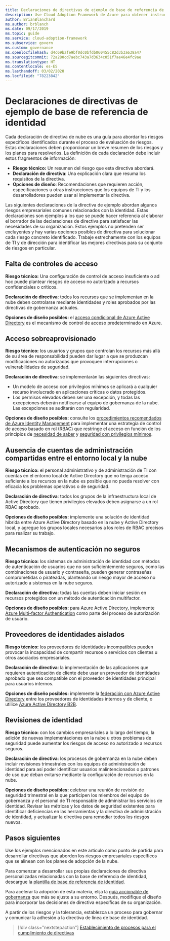 ```yaml
---
title: Declaraciones de directivas de ejemplo de base de referencia de identidad
description: Use Cloud Adoption Framework de Azure para obtener instrucciones de ejemplo de la directiva de la línea de base de identidad que puedan ayudarle a realizar un borrador de dicha directiva.
author: BrianBlanchard
ms.author: brblanch
ms.date: 09/17/2019
ms.topic: guide
ms.service: cloud-adoption-framework
ms.subservice: govern
ms.custom: governance
ms.openlocfilehash: d4c69bafe9bf0dc0bfdb060455c82d3b3a638a47
ms.sourcegitcommit: 72a280cd7aebc743a7d3634c051f7ae46e4fc9ae
ms.translationtype: HT
ms.contentlocale: es-ES
ms.lasthandoff: 03/02/2020
ms.locfileid: "78223842"
---
```

# <a name="identity-baseline-sample-policy-statements"></a>Declaraciones de directivas de ejemplo de base de referencia de identidad

Cada declaración de directiva de nube es una guía para abordar los riesgos específicos identificados durante el proceso de evaluación de riesgos. Estas declaraciones deben proporcionar un breve resumen de los riesgos y los planes para resolverlos. La definición de cada declaración debe incluir estos fragmentos de información:

- **Riesgo técnico:** Un resumen del riesgo que esta directiva abordará.
- **Declaración de directiva**: Una explicación clara que resuma los requisitos de la directiva.
- **Opciones de diseño**: Recomendaciones que requieren acción, especificaciones u otras instrucciones que los equipos de TI y los desarrolladores pueden usar al implementar la directiva.

Las siguientes declaraciones de la directiva de ejemplo abordan algunos riesgos empresariales comunes relacionados con la identidad. Estas declaraciones son ejemplos a los que se puede hacer referencia al elaborar el borrador de las declaraciones de directiva para satisfacer las necesidades de su organización. Estos ejemplos no pretenden ser excluyentes y hay varias opciones posibles de directiva para solucionar cada riesgo concreto identificado. Trabaje estrechamente con los equipos de TI y de dirección para identificar las mejores directivas para su conjunto de riesgos en particular.

## <a name="lack-of-access-controls"></a>Falta de controles de acceso

**Riesgo técnico:** Una configuración de control de acceso insuficiente o ad hoc puede plantear riesgos de acceso no autorizado a recursos confidenciales o críticos.

**Declaración de directiva**: todos los recursos que se implementan en la nube deben controlarse mediante identidades y roles aprobados por las directivas de gobernanza actuales.

**Opciones de diseño posibles:** el [acceso condicional de Azure Active Directory](https://docs.microsoft.com/azure/active-directory/conditional-access/overview) es el mecanismo de control de acceso predeterminado en Azure.

## <a name="overprovisioned-access"></a>Acceso sobreaprovisionado

**Riesgo técnico:** los usuarios y grupos que controlan los recursos más allá de su área de responsabilidad pueden dar lugar a que se produzcan modificaciones no autorizadas que provoquen interrupciones o vulnerabilidades de seguridad.

**Declaración de directiva**: se implementarán las siguientes directivas:

- Un modelo de acceso con privilegios mínimos se aplicará a cualquier recurso involucrado en aplicaciones críticas o datos protegidos.
- Los permisos elevados deben ser una excepción, y todas las excepciones deberán notificarse al equipo de gobernanza de la nube. Las excepciones se auditarán con regularidad.

**Opciones de diseño posibles:** consulte los [procedimientos recomendados de Azure Identity Management](https://docs.microsoft.com/azure/security/azure-security-identity-management-best-practices) para implementar una estrategia de control de acceso basado en rol (RBAC) que restringe el acceso en función de los principios de [necesidad de saber](https://wikipedia.org/wiki/Need_to_know) y [seguridad con privilegios mínimos](https://wikipedia.org/wiki/Principle_of_least_privilege).

## <a name="lack-of-shared-management-accounts-between-on-premises-and-the-cloud"></a>Ausencia de cuentas de administración compartidas entre el entorno local y la nube

**Riesgo técnico:** el personal administrativo y de administración de TI con cuentas en el entorno local de Active Directory que no tenga acceso suficiente a los recursos en la nube es posible que no pueda resolver con eficacia los problemas operativos o de seguridad.

**Declaración de directiva**: todos los grupos de la infraestructura local de Active Directory que tienen privilegios elevados deben asignarse a un rol RBAC aprobado.

**Opciones de diseño posibles:** implemente una solución de identidad híbrida entre Azure Active Directory basado en la nube y Active Directory local, y agregue los grupos locales necesarios a los roles de RBAC precisos para realizar su trabajo.

## <a name="weak-authentication-mechanisms"></a>Mecanismos de autenticación no seguros

**Riesgo técnico:** los sistemas de administración de identidad con métodos de autenticación de usuarios que no son suficientemente seguros, como las combinaciones de usuario y contraseña, pueden generar contraseñas comprometidas o pirateadas, planteando un riesgo mayor de acceso no autorizado a sistemas en la nube seguros.

**Declaración de directiva**: todas las cuentas deben iniciar sesión en recursos protegidos con un método de autenticación multifactor.

**Opciones de diseño posibles:** para Azure Active Directory, implemente [Azure Multi-factor Authentication](https://docs.microsoft.com/azure/active-directory/authentication/concept-mfa-howitworks) como parte del proceso de autorización de usuario.

## <a name="isolated-identity-providers"></a>Proveedores de identidades aislados

**Riesgo técnico:** los proveedores de identidades incompatibles pueden provocar la incapacidad de compartir recursos o servicios con clientes u otros asociados empresariales.

**Declaración de directiva**: la implementación de las aplicaciones que requieren autenticación de cliente debe usar un proveedor de identidades aprobado que sea compatible con el proveedor de identidades principal para usuarios internos.

**Opciones de diseño posibles:** implemente la [federación con Azure Active Directory](https://docs.microsoft.com/azure/active-directory/hybrid/whatis-fed) entre los proveedores de identidades internos y de cliente, o utilice [Azure Active Directory B2B](https://docs.microsoft.com/azure/active-directory/b2b/what-is-b2b).

## <a name="identity-reviews"></a>Revisiones de identidad

**Riesgo técnico:** con los cambios empresariales a lo largo del tiempo, la adición de nuevas implementaciones en la nube u otros problemas de seguridad puede aumentar los riesgos de acceso no autorizado a recursos seguros.

**Declaración de directiva**: los procesos de gobernanza en la nube deben incluir revisiones trimestrales con los equipos de administración de identidad para así poder identificar usuarios malintencionados o patrones de uso que deban evitarse mediante la configuración de recursos en la nube.

**Opciones de diseño posibles:** celebrar una reunión de revisión de seguridad trimestral en la que participen los miembros del equipo de gobernanza y el personal de TI responsable de administrar los servicios de identidad. Revisar las métricas y los datos de seguridad existentes para identificar deficiencias en las herramientas y la directiva de administración de identidad, y actualizar la directiva para remediar todos los riesgos nuevos.

## <a name="next-steps"></a>Pasos siguientes

Use los ejemplos mencionados en este artículo como punto de partida para desarrollar directivas que aborden los riesgos empresariales específicos que se alinean con los planes de adopción de la nube.

Para comenzar a desarrollar sus propias declaraciones de directiva personalizadas relacionadas con la base de referencia de identidad, descargue la [plantilla de base de referencia de identidad](./template.md).

Para acelerar la adopción de esta materia, elija la [guía accionable de gobernanza](../guides/index.md) que más se ajuste a su entorno. Después, modifique el diseño para incorporar las decisiones de directiva específicas de su organización.

A partir de los riesgos y la tolerancia, establezca un proceso para gobernar y comunicar la adhesión a la directiva de línea de base de identidad.

> [!div class="nextstepaction"]
> [Establecimiento de procesos para el cumplimiento de directivas](./compliance-processes.md)
